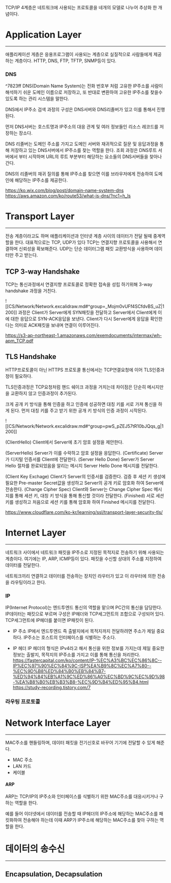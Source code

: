 TCP/IP 4계층은 네트워크에 사용되는 프로토콜을 네개의 모델로 나누어 추상화 한 개념이다.

# Application Layer
---
애플리케이션 게층은 응용프로그램이 사용되는 계층으로 실질적으로 사람들에게 제공하는 계층이다.
HTTP, DNS, FTP, TFTP, SNMP등이 있다.

### DNS
^7823ff
DNS(Domain Name System)는 전화 번호부 처럼 고유한 IP주소를 사람이 해석하기 쉬운 도메인 이름으로 저장하고, 또 반대로 변환하여 고유한 IP주소를 찾을수 있도록 하는 관리 시스템을 말한다.

DNS에서 IP주소 검색 과정의 구성은 DNS서버와 DNS리졸버가 있고 이를 통해서 진행된다.

먼저 DNS서버는 호스트명과 IP주소의 대응 관계 및 여러 정보들인 리소스 레코드를 저장하는 장소다.

DNS 리졸버는 도메인 주소를 가지고 도메인 서버와 재귀적으로 질문 및 응답과정을 통해 저장하고 있는 DNS서버에서 IP주소를 찾는 역할을 한다. 
조회 과정은 DNS루트 서버에서 부터 시작하며 URL의 루트 부분부터 해당하는 요소들의 DNS서버들을 찾아나간다.

DNS의 리졸버의 재귀 질의를 통해 IP주소를 찾으면 이를 브라우저에게 전송하여 도메인에 해당하는 IP주소를 제공한다.

https://ko.wix.com/blog/post/domain-name-system-dns
https://aws.amazon.com/ko/route53/what-is-dns/?nc1=h_ls

# Transport Layer
---
전송 계층이라고도 하며 애플리케이션과 인터넷 계층 사이의 데이터가 전달 될때 중계역할을 한다.
대표적으로는 TCP, UDP가 있다
TCP는 연결지향 프로토콜을 사용해서 연결하며 신뢰성을 확보해준다.
UDP는 단순 데이터그램 패킷 교환방식을 사용하며 데이터만 주고 받는다.

## TCP 3-way Handshake

TCP는 통신과정에서 연결지향 프로토콜로 정확한 접속을 성립 하기위해 3-way handshake 과정을 거친다. 

![[CS/Network/Network.excalidraw.md#^group=_Mojm0vUFf4SCfdvBS_uZ|1200]]
과정은 
Client가 Server에게 SYN패킷을 전달하고
Server에서 Client에게 이에 대한 응답으로 SYN-ACK응답을 보낸다.
Client가 다시 Server에게 응답을 확인한다는 의미로 ACK패킷을 보내며 연결이 이루어진다.

https://s3-ap-northeast-1.amazonaws.com/exemdocuments/intermax/wh-apm_TCP.pdf

## TLS Handshake

HTTP프로토콜이 아닌 HTTPS 프로토콜 통신에서는 TCP연결요청에 이어 TLS인증과정이 필요하다.

TLS인증과정은 TCP요청처럼 핸드 쉐이크 과정을 거치는데 차이점은 단순히 메시지만을 교환하지 않고 인증과정이 추가된다.

크게 공개 키 방식을 통해 인증을 하고 인증에 성공하면 대칭 키를 서로 가져 통신을 하게 된다.
먼저 대칭 키를 주고 받기 위한 공개 키 방식의 인증 과정이 시작된다.

![[CS/Network/Network.excalidraw.md#^group=pwS_pZEJ57tR10bJQqs_g|1200]]

(ClientHello) Client에서 Server에 초기 암호 설정을 제안한다.

(ServerHello) Server가 이를 수락하고 암호 설정을 응답한다.
(Certificate) Server가 디지털 인증서를 Client에 전달한다.
(Server Hello Done) Server가 Server Hello 절차를 완료되었음을 알리는 메시지 Server Hello Done 메시지를 전달한다.

(Client Key Exchage) Client가 Server의 인증서를 검증한다. 검증 후 세션 키 생성에 필요한 Pre-master Secret값을 생성하고 Server의 공개 키로 암호화 하여 Server에 전송한다.
(Change Cipher Spec) Client와 Server는 Change Cipher Spec 메시지를 통해 세션 키, 대칭 키 방식을 통해 통신할 것이라 전달한다.
(Finished) 서로 세션 키를 생성하고 처음으로 세션 키를 통해 암호화 하여 Finished 메시지를 전달한다.

https://www.cloudflare.com/ko-kr/learning/ssl/transport-layer-security-tls/

# Internet Layer
---
네트워크 사이에서 네트워크 패킷을 IP주소로 지정된 목적지로 전송하기 위해 사용되는 계층이다. 여기에는 IP, ARP, ICMP등이 있다.
패킷을 수신할 상대의 주소를 지정하여 데이터를 전달한다.

네트워크끼리 연결하고 데이터를 전송하는 장치인 라우터가 있고 이 라우터에 의한 전송을 라우팅이라고 한다. 

### IP
IP(Internet Protocol)는 엔드투엔드 통신의 역할을 맡으며 PC간의 통신을 담당한다. 
IP데이터는 패킷으로 부르며 구성은 IP헤더와 TCP세그먼트의 조합으로 구성되어 있다.
TCP세그먼트에 IP헤더를 붙이면 IP패킷이 된다.

- IP 주소
IP에서 엔드투엔드 즉 출발지에서 목적지까지 전달하려면 주소가 제일 중요하다. IP주소는 호스트의 인터페이스를 식별하는 주소다.

- IP 헤더
IP 헤더의 형식은 IPv4라고 해서 통신을 위한 정보를 가지는데 제일 중요한 정보는 출발지, 목적지의 IP주소를 가지고 이를 통해 통신을 처리한다.
https://fastercapital.com/ko/content/IP-%EC%A3%BC%EC%86%8C--IP%EC%97%90%EC%84%9C-ISP%EA%B9%8C%EC%A7%80--%EC%9D%B8%ED%84%B0%EB%84%B7-%ED%94%84%EB%A1%9C%ED%86%A0%EC%BD%9C%EC%9D%98-%EA%B8%B0%EB%B3%B8-%EC%9D%B4%ED%95%B4.html
https://study-recording.tistory.com/7

### 라우팅 프로토콜


# Network Interface Layer
---
MAC주소를 핸들링하며, 데이터 패킷을 전기신호로 바꾸어 기기에 전달할 수 있게 해준다.

- MAC 주소
- LAN 카드
- 케이블
#### ARP
ARP는 TCP/IP의 IP주소와 인터페이스를 식별하기 위한 MAC주소를 대응시키거나 구하는 역할을 한다.

예를 들어 이더넷에서 데이터를 전송할 때 IP헤더의 IP주소에 해당하는 MAC주소를 패킷화하여 전송해야 하는데 이때 ARP가 IP주소에 해당하는 MAC주소를 찾아 구하는 역할을 한다.

# 데이터의 송수신
---
## Encapsulation, Decapsulation
